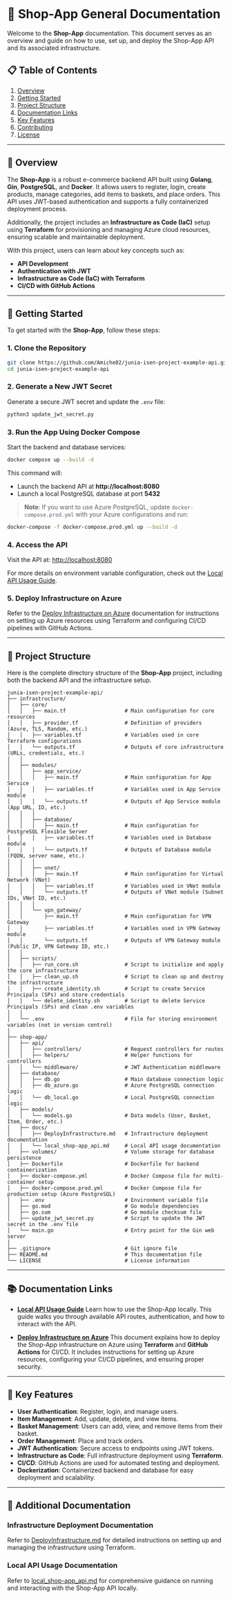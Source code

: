 # 📘 **Shop-App General Documentation**

Welcome to the **Shop-App** documentation. This document serves as an overview and guide on how to use, set up, and deploy the Shop-App API and its associated infrastructure.

## 📋 **Table of Contents**
1. [Overview](#overview)
2. [Getting Started](#getting-started)
3. [Project Structure](#project-structure)
4. [Documentation Links](#documentation-links)
5. [Key Features](#key-features)
6. [Contributing](#contributing)
7. [License](#license)

---

## 📘 **Overview**

The **Shop-App** is a robust e-commerce backend API built using **Golang**, **Gin**, **PostgreSQL**, and **Docker**. It allows users to register, login, create products, manage categories, add items to baskets, and place orders. This API uses JWT-based authentication and supports a fully containerized deployment process.

Additionally, the project includes an **Infrastructure as Code (IaC)** setup using **Terraform** for provisioning and managing Azure cloud resources, ensuring scalable and maintainable deployment.

With this project, users can learn about key concepts such as:
- **API Development**
- **Authentication with JWT**
- **Infrastructure as Code (IaC) with Terraform**
- **CI/CD with GitHub Actions**

---

## 🚀 **Getting Started**

To get started with the **Shop-App**, follow these steps:

### 1. **Clone the Repository**

```bash
git clone https://github.com/Amiche02/junia-isen-project-example-api.git
cd junia-isen-project-example-api
```

### 2. **Generate a New JWT Secret**

Generate a secure JWT secret and update the `.env` file:

```bash
python3 update_jwt_secret.py
```

### 3. **Run the App Using Docker Compose**

Start the backend and database services:

```bash
docker compose up --build -d
```

This command will:
- Launch the backend API at **http://localhost:8080**
- Launch a local PostgreSQL database at port **5432**

> **Note**: If you want to use Azure PostgreSQL, update `docker-compose.prod.yml` with your Azure configurations and run:

```bash
docker-compose -f docker-compose.prod.yml up --build -d
```

### 4. **Access the API**

Visit the API at: [http://localhost:8080](http://localhost:8080)

For more details on environment variable configuration, check out the [Local API Usage Guide](./docs/local_shop-app_api.md).

### 5. **Deploy Infrastructure on Azure**

Refer to the [Deploy Infrastructure on Azure](./docs/DeployInfrastructure.md) documentation for instructions on setting up Azure resources using Terraform and configuring CI/CD pipelines with GitHub Actions.

---

## 📁 **Project Structure**

Here is the complete directory structure of the **Shop-App** project, including both the backend API and the infrastructure setup.

```
junia-isen-project-example-api/
├── infrastructure/
│   ├── core/
│   │   ├── main.tf                   # Main configuration for core resources
│   │   ├── provider.tf               # Definition of providers (Azure, TLS, Random, etc.)
│   │   ├── variables.tf              # Variables used in core Terraform configurations
│   │   └── outputs.tf                # Outputs of core infrastructure (URLs, credentials, etc.)
│   │
│   ├── modules/
│   │   ├── app_service/
│   │   │   ├── main.tf               # Main configuration for App Service
│   │   │   ├── variables.tf          # Variables used in App Service module
│   │   │   └── outputs.tf            # Outputs of App Service module (App URL, ID, etc.)
│   │   │
│   │   ├── database/
│   │   │   ├── main.tf               # Main configuration for PostgreSQL Flexible Server
│   │   │   ├── variables.tf          # Variables used in Database module
│   │   │   └── outputs.tf            # Outputs of Database module (FQDN, server name, etc.)
│   │   │
│   │   ├── vnet/
│   │   │   ├── main.tf               # Main configuration for Virtual Network (VNet)
│   │   │   ├── variables.tf          # Variables used in VNet module
│   │   │   └── outputs.tf            # Outputs of VNet module (Subnet IDs, VNet ID, etc.)
│   │   │
│   │   └── vpn_gateway/
│   │       ├── main.tf               # Main configuration for VPN Gateway
│   │       ├── variables.tf          # Variables used in VPN Gateway module
│   │       └── outputs.tf            # Outputs of VPN Gateway module (Public IP, VPN Gateway ID, etc.)
│   │
│   ├── scripts/
│   │   ├── run_core.sh               # Script to initialize and apply the core infrastructure
│   │   ├── clean_up.sh               # Script to clean up and destroy the infrastructure
│   │   ├── create_identity.sh        # Script to create Service Principals (SPs) and store credentials
│   │   └── delete_identity.sh        # Script to delete Service Principals (SPs) and clean .env variables
│   │
│   └── .env                          # File for storing environment variables (not in version control)
│
├── shop-app/
│   ├── api/
│   │   ├── controllers/              # Request controllers for routes
│   │   ├── helpers/                  # Helper functions for controllers
│   │   └── middleware/               # JWT Authentication middleware
│   ├── database/
│   │   ├── db.go                     # Main database connection logic
│   │   ├── db_azure.go               # Azure PostgreSQL connection logic
│   │   └── db_local.go               # Local PostgreSQL connection logic
│   ├── models/
│   │   └── models.go                 # Data models (User, Basket, Item, Order, etc.)
│   ├── docs/
│   │   ├── DeployInfrastructure.md   # Infrastructure deployment documentation
│   │   └── local_shop-app_api.md     # Local API usage documentation
│   ├── volumes/                      # Volume storage for database persistence
│   ├── Dockerfile                    # Dockerfile for backend containerization
│   ├── docker-compose.yml            # Docker Compose file for multi-container setup
│   ├── docker-compose.prod.yml       # Docker Compose file for production setup (Azure PostgreSQL)
│   ├── .env                          # Environment variable file
│   ├── go.mod                        # Go module dependencies
│   ├── go.sum                        # Go module checksum file
│   ├── update_jwt_secret.py          # Script to update the JWT secret in the .env file
│   └── main.go                       # Entry point for the Gin web server
│
├── .gitignore                        # Git ignore file
├── README.md                         # This documentation file
└── LICENSE                           # License information
```

---

## 📚 **Documentation Links**

- **[Local API Usage Guide](./shop-app/docs/local_shop-app_api.md)**
  Learn how to use the Shop-App locally. This guide walks you through available API routes, authentication, and how to interact with the API.

- **[Deploy Infrastructure on Azure](./shop-app/docs/DeployInfrastructure.md)**
  This document explains how to deploy the Shop-App infrastructure on Azure using **Terraform** and **GitHub Actions** for CI/CD. It includes instructions for setting up Azure resources, configuring your CI/CD pipelines, and ensuring proper security.

---

## 🚀 **Key Features**

- **User Authentication**: Register, login, and manage users.
- **Item Management**: Add, update, delete, and view items.
- **Basket Management**: Users can add, view, and remove items from their basket.
- **Order Management**: Place and track orders.
- **JWT Authentication**: Secure access to endpoints using JWT tokens.
- **Infrastructure as Code**: Full infrastructure deployment using **Terraform**.
- **CI/CD**: GitHub Actions are used for automated testing and deployment.
- **Dockerization**: Containerized backend and database for easy deployment and scalability.

---

## 📜 **Additional Documentation**

### Infrastructure Deployment Documentation

Refer to [DeployInfrastructure.md](./shop-app/docs/DeployInfrastructure.md) for detailed instructions on setting up and managing the infrastructure using Terraform.

### Local API Usage Documentation

Refer to [local_shop-app_api.md](./shop-app/docs/local_shop-app_api.md) for comprehensive guidance on running and interacting with the Shop-App API locally.
